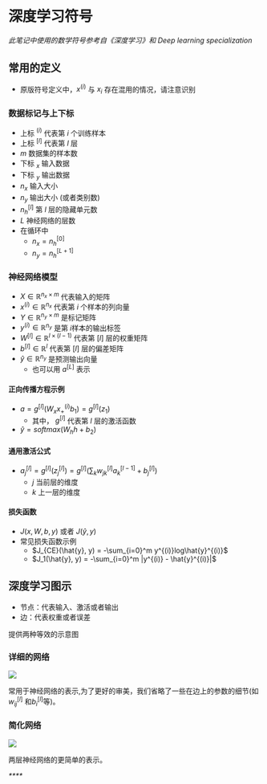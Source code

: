 # 深度学习符号

_此笔记中使用的数学符号参考自《深度学习》和 Deep learning specialization_

## 常用的定义

- 原版符号定义中，$x^{(i)}$ 与 $x_i$ 存在混用的情况，请注意识别

### 数据标记与上下标

- 上标 $^{(i)}$ 代表第 $i$ 个训练样本
- 上标 $^{[l]}$ 代表第 $l$ 层
- $m$ 数据集的样本数
- 下标 $_x$ 输入数据
- 下标 $_y$ 输出数据
- $n_x$ 输入大小
- $n_y$ 输出大小 (或者类别数)
- $n_h^{[l]}$ 第 $l$ 层的隐藏单元数
- $L$ 神经网络的层数
- 在循环中
  - $n_x = n_h^{[0]}$
  - $n_y = n_h^{[L + 1]}$

### 神经网络模型

- $X \in \mathbb{R}^{n_x \times m}$ 代表输入的矩阵
- $x^{(i)} \in \mathbb{R}^{n_x}$ 代表第 $i$ 个样本的列向量
- $Y \in \mathbb{R}^{n_y \times m}$ 是标记矩阵
- $y^{(i)} \in \mathbb{R}^{n_y}$ 是第 $i$样本的输出标签
- $W^{[l]} \in \mathbb{R}^{l \times (l-1)}$ 代表第 $[l]$ 层的权重矩阵
- $b^{[l]} \in \mathbb{R}^{l}$ 代表第 $[l]$ 层的偏差矩阵
- $\hat{y} \in \mathbb{R}^{n_y}$ 是预测输出向量
  - 也可以用 $a^{[L]}$ 表示

#### 正向传播方程示例

- $a = g^{[l]}(W_x x^{(i)}_ + b_1) = g^{[l]}(z_1)$
  - 其中， $g^{[l]}$ 代表第 $l$ 层的激活函数
- $\hat{y} = softmax(W_h h + b_2)$

#### 通用激活公式

- $a_j^{[l]} = g^{[l]}(z_j^{[l]}) = g^{[l]}(\sum_k w_{jk}^{[l]}a_k^{[l-1]} + b_j^{[l]})$
  - $j$ 当前层的维度
  - $k$ 上一层的维度

#### 损失函数

- $J(x, W, b, y)$ 或者 $J(\hat{y}, y)$
- 常见损失函数示例
  - $J_{CE}(\hat{y}, y) = -\sum_{i=0}^m y^{(i)}log\hat{y}^{(i)}$
  - $J_1(\hat{y}, y) = -\sum_{i=0}^m |y^{(i)} - \hat{y}^{(i)}|$

## 深度学习图示

- 节点：代表输入、激活或者输出
- 边：代表权重或者误差

提供两种等效的示意图

### 详细的网络

![](https://assets.ng-tech.icu/book/Andrew-Ng-DeepLearning-AI/fe20e8766346d4e8d212e792888dd6fb.jpg)

常用于神经网络的表示,为了更好的审美，我们省略了一些在边上的参数的细节(如$w_{ij}^{[l]}$ 和$b_{i}^{[l]}$等)。

### 简化网络

![](https://assets.ng-tech.icu/book/Andrew-Ng-DeepLearning-AI/08a2f8fea114cbc35c70d45d03a34d52.jpg)

两层神经网络的更简单的表示。

_\*\*\*\*_

